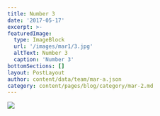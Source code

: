 ```yaml
---
title: Number 3
date: '2017-05-17'
excerpt: >-
featuredImage:
  type: ImageBlock
  url: '/images/mar1/3.jpg'
  altText: Number 3
  caption: 'Number 3'
bottomSections: []
layout: PostLayout
author: content/data/team/mar-a.json
category: content/pages/blog/category/mar-2.md
---
```

<img src="/images/mar1/3.jpg">